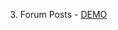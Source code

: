 3. Forum Posts - [DEMO](https://cdn.rawgit.com/DanielaPopova/TelerikAcademy_Homeworks/d1874c71/CSS/CSS-Overview/Problem03-ForumPosts/ForumPosts.html)